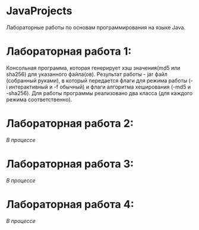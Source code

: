 # JavaProjects
Лабораторные работы по основам программирования на языке Java.

# Лабораторная работа 1: 
Консольная программа, которая генерирует хэш значения(md5 или sha256) для указанного файла(ов). Результат работы - jar файл (собранный руками), в который передается флаги для режима работы (-i интерактивный и -f обычный) и флаги алгоритма хеширования (-md5 и -sha256).
Для работы программы реализовано два класса (для каждого режима соответственно).
# Лабораторная работа 2: 
*В процессе*
# Лабораторная работа 3:
*В процессе*
# Лабораторная работа 4:
*В процессе*

